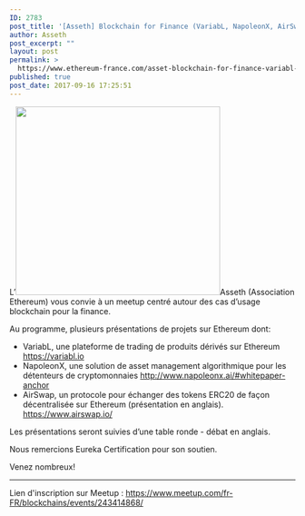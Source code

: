 ```yaml
---
ID: 2783
post_title: '[Asseth] Blockchain for Finance (VariabL, NapoleonX, AirSwap) &#8211; 20 septembre 2017 à Paris'
author: Asseth
post_excerpt: ""
layout: post
permalink: >
  https://www.ethereum-france.com/asset-blockchain-for-finance-variabl-napoleonx-airswap-20-septembre-2017-a-paris/
published: true
post_date: 2017-09-16 17:25:51
---
```

L’<a href="https://www.ethereum-france.com/asset-blockchain-for-finance-variabl-napoleonx-airswap-20-septembre-2017-a-paris/event_464559784-jpeg/" rel="attachment wp-att-2784"><img class="alignright size-full wp-image-2784" src="https://www.ethereum-france.com/wp-content/uploads/2017/09/event_464559784.jpeg.png" alt="" width="360" height="332" /></a>Asseth (Association Ethereum) vous convie à un meetup centré autour des cas d’usage blockchain pour la finance.

Au programme, plusieurs présentations de projets sur Ethereum dont:

<ul>
    <li>VariabL, une plateforme de trading de produits dérivés sur Ethereum <a class="linkified" href="https://variabl.io/">https://variabl.io</a></li>
    <li>NapoleonX, une solution de asset management algorithmique pour les détenteurs de cryptomonnaies <a class="linkified" href="http://www.napoleonx.ai/#whitepaper-anchor">http://www.napoleonx.ai/#whitepaper-anchor</a></li>
    <li>AirSwap, un protocole pour échanger des tokens ERC20 de façon décentralisée sur Ethereum (présentation en anglais). <a class="linkified" href="https://www.airswap.io/">https://www.airswap.io/</a></li>
</ul>

Les présentations seront suivies d’une table ronde - débat en anglais.

Nous remercions Eureka Certification pour son soutien.

Venez nombreux!

<hr />

Lien d'inscription sur Meetup : <a href="https://www.meetup.com/fr-FR/blockchains/events/243414868/">https://www.meetup.com/fr-FR/blockchains/events/243414868/</a>